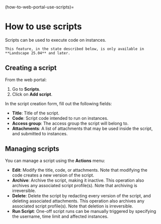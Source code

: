 (how-to-web-portal-use-scripts)=
# How to use scripts

Scripts can be used to execute code on instances.

```{note}
This feature, in the state described below, is only available in **Landscape 25.04** and later.
```

## Creating a script

From the web portal:

1. Go to **Scripts**.
3. Click on **Add script**.

In the script creation form, fill out the following fields:

- **Title**: Title of the script.
- **Code**: Script code intended to run on instances.
- **Access group**: The access group the script will belong to.
- **Attachments**: A list of attachments that may be used inside the script, and submitted to instances.

## Managing scripts

You can manage a script using the **Actions** menu:

- **Edit**: Modify the title, code, or attachments.
  Note that modifying the code creates a new version of the script.
- **Archive**: Archive the script, making it inactive.
  This operation also archives any associated script profile(s).
  Note that archiving is irreversible.
- **Delete**: Delete the script by redacting every version of the script, and deleting associated attachments.
  This operation also archives any associated script profile(s).
  Note that deletion is irreversible.
- **Run Script**: One-off script runs can be manually triggered by specifying the username, time limit and affected instances.
